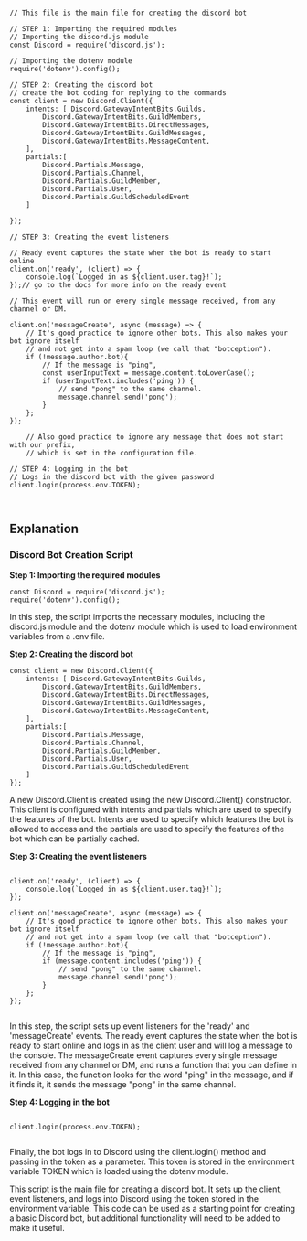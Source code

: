```

// This file is the main file for creating the discord bot

// STEP 1: Importing the required modules
// Importing the discord.js module
const Discord = require('discord.js');

// Importing the dotenv module
require('dotenv').config();

// STEP 2: Creating the discord bot
// create the bot coding for replying to the commands
const client = new Discord.Client({ 
    intents: [ Discord.GatewayIntentBits.Guilds, 
        Discord.GatewayIntentBits.GuildMembers,
        Discord.GatewayIntentBits.DirectMessages,
        Discord.GatewayIntentBits.GuildMessages,
        Discord.GatewayIntentBits.MessageContent,
    ],
    partials:[
        Discord.Partials.Message,
        Discord.Partials.Channel,
        Discord.Partials.GuildMember,
        Discord.Partials.User,
        Discord.Partials.GuildScheduledEvent
    ]

});

// STEP 3: Creating the event listeners

// Ready event captures the state when the bot is ready to start online
client.on('ready', (client) => {
    console.log(`Logged in as ${client.user.tag}!`);
});// go to the docs for more info on the ready event

// This event will run on every single message received, from any channel or DM.

client.on('messageCreate', async (message) => {
    // It's good practice to ignore other bots. This also makes your bot ignore itself
    // and not get into a spam loop (we call that "botception").
    if (!message.author.bot){
        // If the message is "ping",
        const userInputText = message.content.toLowerCase();
        if (userInputText.includes('ping')) {
            // send "pong" to the same channel.
            message.channel.send('pong');
        }
    };
});

    // Also good practice to ignore any message that does not start with our prefix,
    // which is set in the configuration file.

// STEP 4: Logging in the bot
// Logs in the discord bot with the given password
client.login(process.env.TOKEN);



```

## Explanation

### Discord Bot Creation Script
**Step 1: Importing the required modules**

```
const Discord = require('discord.js');
require('dotenv').config();

```

In this step, the script imports the necessary modules, including the discord.js module and the dotenv module which is used to load environment variables from a .env file.

**Step 2: Creating the discord bot**

```
const client = new Discord.Client({ 
    intents: [ Discord.GatewayIntentBits.Guilds, 
        Discord.GatewayIntentBits.GuildMembers,
        Discord.GatewayIntentBits.DirectMessages,
        Discord.GatewayIntentBits.GuildMessages,
        Discord.GatewayIntentBits.MessageContent,
    ],
    partials:[
        Discord.Partials.Message,
        Discord.Partials.Channel,
        Discord.Partials.GuildMember,
        Discord.Partials.User,
        Discord.Partials.GuildScheduledEvent
    ]
});

```

A new Discord.Client is created using the new Discord.Client() constructor. This client is configured with intents and partials which are used to specify the features of the bot. Intents are used to specify which features the bot is allowed to access and the partials are used to specify the features of the bot which can be partially cached.

**Step 3: Creating the event listeners**

```

client.on('ready', (client) => {
    console.log(`Logged in as ${client.user.tag}!`);
});

client.on('messageCreate', async (message) => {
    // It's good practice to ignore other bots. This also makes your bot ignore itself
    // and not get into a spam loop (we call that "botception").
    if (!message.author.bot){
        // If the message is "ping",
        if (message.content.includes('ping')) {
            // send "pong" to the same channel.
            message.channel.send('pong');
        }
    };
});


```

In this step, the script sets up event listeners for the 'ready' and 'messageCreate' events. The ready event captures the state when the bot is ready to start online and logs in as the client user and will log a message to the console. The messageCreate event captures every single message received from any channel or DM, and runs a function that you can define in it. In this case, the function looks for the word "ping" in the message, and if it finds it, it sends the message "pong" in the same channel.

**Step 4: Logging in the bot**

```

client.login(process.env.TOKEN);


```

Finally, the bot logs in to Discord using the client.login() method and passing in the token as a parameter. This token is stored in the environment variable TOKEN which is loaded using the dotenv module.

This script is the main file for creating a discord bot. It sets up the client, event listeners, and logs into Discord using the token stored in the environment variable. This code can be used as a starting point for creating a basic Discord bot, but additional functionality will need to be added to make it useful.




